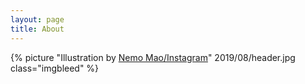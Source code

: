 ```yaml
---
layout: page
title: About
---
```


{% picture "Illustration by [Nemo Mao/Instagram](https://www.instagram.com/021_n/)" 2019/08/header.jpg class="imgbleed" %}
